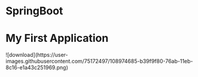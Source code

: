# SpringBoot
<h1>My First Application</h1>
![download](https://user-images.githubusercontent.com/75172497/108974685-b39f9f80-76ab-11eb-8c16-e1a43c251969.png)

